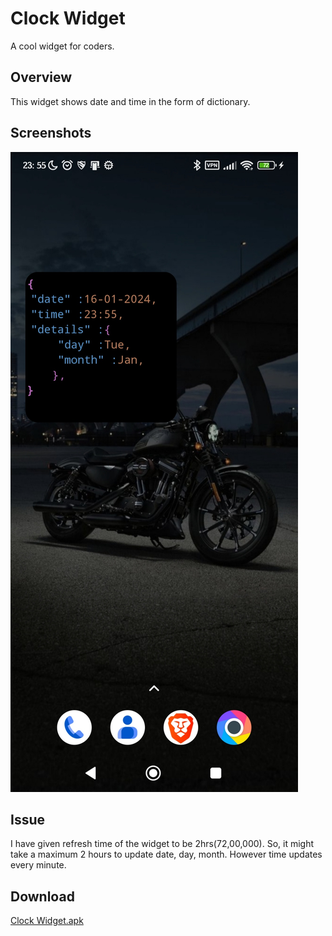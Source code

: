 # Clock Widget
A cool widget for coders.
## Overview
This widget shows date and time in the form of dictionary.
## Screenshots
<img src="/clock_widget.jpg?raw=true" alt="Spash Screen" title= "Splash Screen"></br>
## Issue
I have given refresh time of the widget to be 2hrs(72,00,000). So, it might take a maximum 2 hours to update date, day, month. However time updates every minute.
## Download
[Clock Widget.apk](https://github.com/ShreyasSSN/clock-widget/releases/download/untagged-a93dc9e0fb3a070b56a9/clock-widget_1-1.apk)
